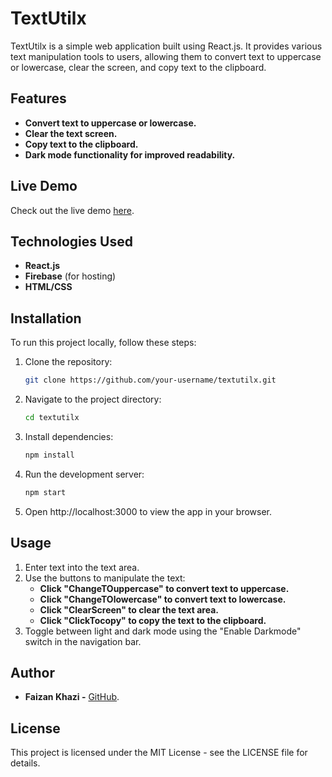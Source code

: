 # TextUtilx

TextUtilx is a simple web application built using React.js. It provides various text manipulation tools to users, allowing them to convert text to uppercase or lowercase, clear the screen, and copy text to the clipboard.

## Features

- **Convert text to uppercase or lowercase.**
- **Clear the text screen.**
- **Copy text to the clipboard.**
- **Dark mode functionality for improved readability.**

## Live Demo

Check out the live demo [here](https://textutilx-react.web.app/).

## Technologies Used

- **React.js**
- **Firebase** (for hosting)
- **HTML/CSS**

## Installation

To run this project locally, follow these steps:

1. Clone the repository:

   ```bash
   git clone https://github.com/your-username/textutilx.git
2. Navigate to the project directory:

   ```bash
   cd textutilx
3. Install dependencies:

   ```bash
   npm install
4. Run the development server:

   ```bash
   npm start
5. Open http://localhost:3000 to view the app in your browser.

## Usage

1. Enter text into the text area.
2. Use the buttons to manipulate the text:
   - **Click "ChangeTOuppercase" to convert text to uppercase.**
   - **Click "ChangeTOlowercase" to convert text to lowercase.**
   - **Click "ClearScreen" to clear the text area.**
   - **Click "ClickTocopy" to copy the text to the clipboard.**
3. Toggle between light and dark mode using the "Enable Darkmode" switch in the navigation bar.

## Author

- **Faizan Khazi -** [GitHub](https://github.com/KHAZI18/).

## License

This project is licensed under the MIT License - see the LICENSE file for details.



